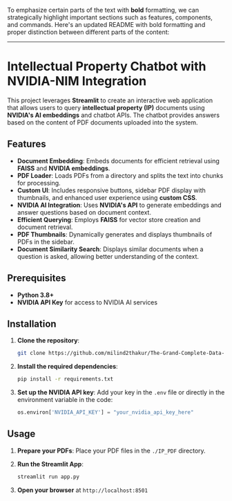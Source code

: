 To emphasize certain parts of the text with **bold** formatting, we can strategically highlight important sections such as features, components, and commands. Here's an updated README with bold formatting and proper distinction between different parts of the content:

---

# **Intellectual Property Chatbot with NVIDIA-NIM Integration**

This project leverages **Streamlit** to create an interactive web application that allows users to query **intellectual property (IP)** documents using **NVIDIA's AI embeddings** and chatbot APIs. The chatbot provides answers based on the content of PDF documents uploaded into the system.

## **Features**

- **Document Embedding**: Embeds documents for efficient retrieval using **FAISS** and **NVIDIA embeddings**.
- **PDF Loader**: Loads PDFs from a directory and splits the text into chunks for processing.
- **Custom UI**: Includes responsive buttons, sidebar PDF display with thumbnails, and enhanced user experience using **custom CSS**.
- **NVIDIA AI Integration**: Uses **NVIDIA's API** to generate embeddings and answer questions based on document context.
- **Efficient Querying**: Employs **FAISS** for vector store creation and document retrieval.
- **PDF Thumbnails**: Dynamically generates and displays thumbnails of PDFs in the sidebar.
- **Document Similarity Search**: Displays similar documents when a question is asked, allowing better understanding of the context.

## **Prerequisites**

- **Python 3.8+**
- **NVIDIA API Key** for access to NVIDIA AI services

## **Installation**

1. **Clone the repository**:

    ```bash
    git clone https://github.com/milind2thakur/The-Grand-Complete-Data-Science-Materials.git
    ```

2. **Install the required dependencies**:

    ```bash
    pip install -r requirements.txt
    ```

3. **Set up the NVIDIA API key**: Add your key in the `.env` file or directly in the environment variable in the code:

    ```python
    os.environ['NVIDIA_API_KEY'] = "your_nvidia_api_key_here"
    ```

## **Usage**

1. **Prepare your PDFs**: Place your PDF files in the `./IP_PDF` directory.
2. **Run the Streamlit App**:

    ```bash
    streamlit run app.py
    ```

3. **Open your browser** at `http://localhost:8501`
